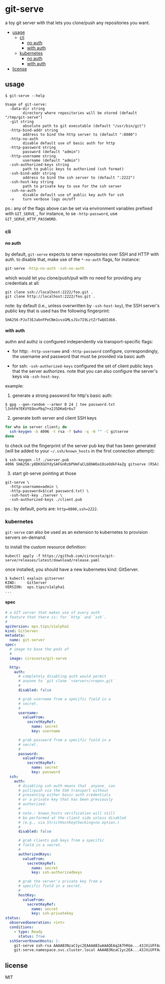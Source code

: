 # git-serve

a toy git server with that lets you clone/push any repositories you want.


- [usage](#usage)
  - [cli](#cli)
    - [no auth](#no-auth)
    - [with auth](#with-auth)
  - [kubernetes](#kubernetes)
    - [no auth](#no-auth-1)
    - [with auth](#with-auth-1)
- [license](#license)

## usage

```console
$ git-serve --help

Usage of git-serve:
  -data-dir string
        directory where repositories will be stored (default "/tmp/git-serve")
  -git string
        absolute path to git executable (default "/usr/bin/git")
  -http-bind-addr string
        address to bind the http server to (default ":8080")
  -http-no-auth
        disable default use of basic auth for http
  -http-password string
        password (default "admin")
  -http-username string
        username (default "admin")
  -ssh-authorized-keys string
        path to public keys to authorized (ssh format)
  -ssh-bind-addr string
        address to bind the ssh server to (default ":2222")
  -ssh-host-key string
        path to private key to use for the ssh server
  -ssh-no-auth
        disable default use of public key auth for ssh
  -v    turn verbose logs on/off
```

ps.: any of the flags above can be set via environment variables prefixed with
`GIT_SERVE_`, for instance, to se `-http-password`, use
`GIT_SERVE_HTTP_PASSWORD`.

### cli

#### no auth

by default, `git-serve` expects to serve repositories over SSH and HTTP with
auth. to disable that, make use of the `*-no-auth` flags, for instance:

```bash
git-serve -http-no-auth -ssh-no-auth
```

which would let you clone/push/pull with no need for providing any credentials
at all:

```
git clone ssh://localhost:2222/foo.git .
git clone http://localhost:2222/foo.git .
```

note: by default (i.e., unless overwritten by `-ssh-host-key`), the SSH
server's public key that is used has the following fingerprint:

```
SHA256:PJo73EJabnFPeCNm1vssGMLsJSv7I9LztZrTwQOIdb8.
```


#### with auth

authn and authz is configured independently via transport-specific flags:

- for http: `-http-username` and `-http-password` configure, correspondingly,
  the username and password that must be provided via basic auth

- for ssh: `-ssh-authorized-keys` configured the set of client public keys that
  the server authorizes. note that you can also configure the server's keys via
  `-ssh-host-key`.


example:

1. generate a strong password for http's basic auth:

```console
$ gpg --gen-random --armor 0 24 | tee password.txt
lJnhFm7EKVYEOovPbq7+x2J5DKeQr6u7
```

2. generate both server and client SSH keys

```bash
for who in server client; do
  ssh-keygen -b 4096 -t rsa -f $who -q -N "" -C gitserve
done
```

to check out the fingerprint of the server pub key that has been generated
(will be added to your `~/.ssh/known_hosts` in the first connection attempt):

```console
$ ssh-keygen -lf ./server.pub
4096 SHA256:y8DKXGUYdySAFGnRzbPUmFaCLbDbWOa10ieOdkF4aZg gitserve (RSA)
```


3. start git-serve pointing at those


```console
git-serve \
  -http-username=admin \
  -http-password=$(cat password.txt) \
  -ssh-host-key ./server \
  -ssh-authorized-keys ./client.pub
```

ps.: by default, ports are: `http=8080,ssh=2222`.


### kubernetes

`git-serve` can also be used as an extension to kubernetes to provision servers
on-demand.

to install the custom resource definition:

```
kubectl apply -f https://github.com/cirocosta/git-serve/releases/latest/download/release.yaml
```

once installed, you should have a new kubernetes kind: GitServer.

```console
$ kubectl explain gitserver
KIND:     GitServer
VERSION:  ops.tips/v1alpha1
...
```


#### spec

```yaml
# a GIT server that makes use of every auth
# feature that there is: for `http` and `ssh`.
#
apiVersion: ops.tips/v1alpha1
kind: GitServer
metadata:
  name: git-server
spec:
  # image to base the pods of
  #
  image: cirocosta/git-serve

  http:
    auth:
      # completely disabling auth would permit
      # anyone to `git clone `<server>/<repo>.git`
      #
      disabled: false

      # grab username from a specific field in a
      # secret.
      #
      username:
        valueFrom:
          secretKeyRef:
            name: secret
            key: username

      # grab password from a specific field in a
      # secret.
      #
      password:
        valueFrom:
          secretKeyRef:
            name: secret
            key: password
  ssh:
    auth:
      # disabling ssh auth means that _anyone_ can
      # pull/push via the SSH transport without
      # presenting either basic auth credentials
      # or a private key that has been previously
      # authorized.
      #
      # note.: known_hosts verification will still
      # be performed at the client side unless disabled
      # (e.g., via StrictHostKeyChecking=no option.)
      #
      disabled: false

      # grab clients pub keys from a specific
      # field in a secret.
      #
      authorizedKeys:
        valueFrom:
          secretKeyRef:
            name: secret
            key: ssh-authorizedkeys

      # grab the server's private key from a
      # specific field in a secret.
      #
      hostKey:
        valueFrom:
          secretKeyRef:
            name: secret
            key: ssh-privatekey
status:
  observedGeneration: <int>
  conditions:
    - type: Ready
      status: True
  sshServerKnownHosts: |-
    git-serve ssh-rsa AAAAB3NzaC1yc2EAAAABIwAAAQEAq2A7hRGm...43JXiUFFAaQ==
    git-serve.namespace.svc.cluster.local AAAAB3NzaC1yc2EA...43JXiUFFAaQ==
```


## license

MIT
